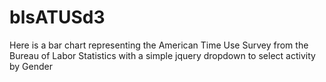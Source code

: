 # blsATUSd3

Here is a bar chart representing the American Time Use Survey from the Bureau of Labor Statistics with a simple jquery dropdown to select activity by Gender


